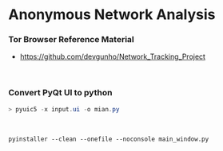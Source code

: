 # Anonymous Network Analysis

### Tor Browser Reference Material

- https://github.com/devgunho/Network_Tracking_Project

<br/>

### Convert PyQt UI to python

```powershell
> pyuic5 -x input.ui -o mian.py
```

<br/>

```
pyinstaller --clean --onefile --noconsole main_window.py
```